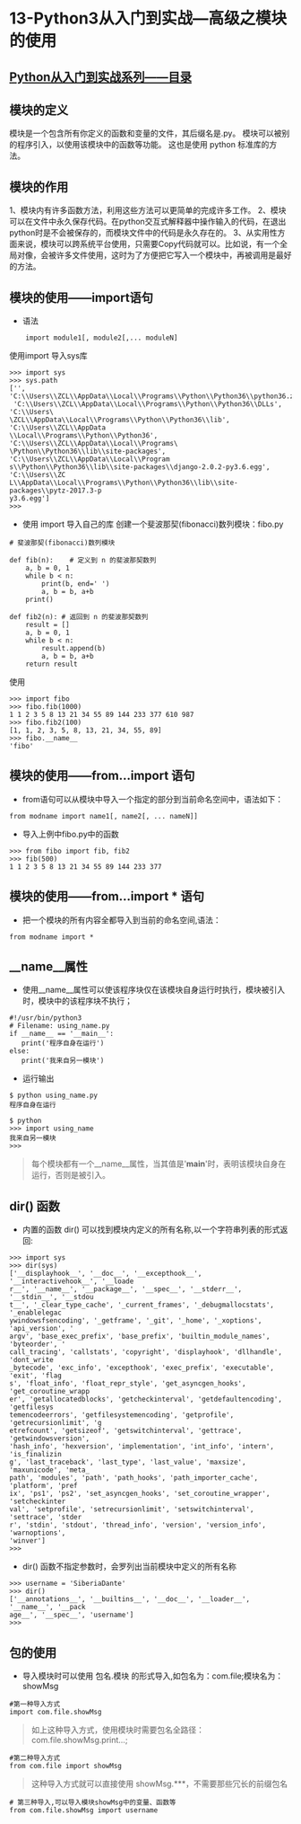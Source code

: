 # 13-Python3从入门到实战—高级之模块的使用

## [Python从入门到实战系列——目录](https://github.com/SiberiaDante/PythonResource/blob/master/README.md)

## 模块的定义
模块是一个包含所有你定义的函数和变量的文件，其后缀名是.py。
模块可以被别的程序引入，以使用该模块中的函数等功能。
这也是使用 python 标准库的方法。

## 模块的作用
1、模块内有许多函数方法，利用这些方法可以更简单的完成许多工作。
2、模块可以在文件中永久保存代码。在python交互式解释器中操作输入的代码，在退出python时是不会被保存的，而模块文件中的代码是永久存在的。
3、从实用性方面来说，模块可以跨系统平台使用，只需要Copy代码就可以。比如说，有一个全局对像，会被许多文件使用，这时为了方便把它写入一个模块中，再被调用是最好的方法。

## 模块的使用——import语句
* 语法
```
    import module1[, module2[,... moduleN]
```
使用import 导入sys库
```
>>> import sys
>>> sys.path
['', 'C:\\Users\\ZCL\\AppData\\Local\\Programs\\Python\\Python36\\python36.zip',
 'C:\\Users\\ZCL\\AppData\\Local\\Programs\\Python\\Python36\\DLLs', 'C:\\Users\
\ZCL\\AppData\\Local\\Programs\\Python\\Python36\\lib', 'C:\\Users\\ZCL\\AppData
\\Local\\Programs\\Python\\Python36', 'C:\\Users\\ZCL\\AppData\\Local\\Programs\
\Python\\Python36\\lib\\site-packages', 'C:\\Users\\ZCL\\AppData\\Local\\Program
s\\Python\\Python36\\lib\\site-packages\\django-2.0.2-py3.6.egg', 'C:\\Users\\ZC
L\\AppData\\Local\\Programs\\Python\\Python36\\lib\\site-packages\\pytz-2017.3-p
y3.6.egg']
>>>
```
* 使用 import 导入自己的库
创建一个斐波那契(fibonacci)数列模块：fibo.py
```
# 斐波那契(fibonacci)数列模块

def fib(n):    # 定义到 n 的斐波那契数列
    a, b = 0, 1
    while b < n:
        print(b, end=' ')
        a, b = b, a+b
    print()

def fib2(n): # 返回到 n 的斐波那契数列
    result = []
    a, b = 0, 1
    while b < n:
        result.append(b)
        a, b = b, a+b
    return result
```
使用
```
>>> import fibo
>>> fibo.fib(1000)
1 1 2 3 5 8 13 21 34 55 89 144 233 377 610 987
>>> fibo.fib2(100)
[1, 1, 2, 3, 5, 8, 13, 21, 34, 55, 89]
>>> fibo.__name__
'fibo'
```

## 模块的使用——from…import 语句
* from语句可以从模块中导入一个指定的部分到当前命名空间中，语法如下：
```
from modname import name1[, name2[, ... nameN]]
```
* 导入上例中fibo.py中的函数
```
>>> from fibo import fib, fib2
>>> fib(500)
1 1 2 3 5 8 13 21 34 55 89 144 233 377
```

## 模块的使用——from…import * 语句
* 把一个模块的所有内容全都导入到当前的命名空间,语法：
```
from modname import *
```

## __name__属性
* 使用__name__属性可以使该程序块仅在该模块自身运行时执行，模块被引入时，模块中的该程序块不执行；
```
#!/usr/bin/python3
# Filename: using_name.py
if __name__ == '__main__':
   print('程序自身在运行')
else:
   print('我来自另一模块')
```
* 运行输出
```
$ python using_name.py
程序自身在运行
```

```
$ python
>>> import using_name
我来自另一模块
>>>
```

>  每个模块都有一个__name__属性，当其值是'__main__'时，表明该模块自身在运行，否则是被引入。

## dir() 函数
* 内置的函数 dir() 可以找到模块内定义的所有名称,以一个字符串列表的形式返回:
```
>>> import sys
>>> dir(sys)
['__displayhook__', '__doc__', '__excepthook__', '__interactivehook__', '__loade
r__', '__name__', '__package__', '__spec__', '__stderr__', '__stdin__', '__stdou
t__', '_clear_type_cache', '_current_frames', '_debugmallocstats', '_enablelegac
ywindowsfsencoding', '_getframe', '_git', '_home', '_xoptions', 'api_version', '
argv', 'base_exec_prefix', 'base_prefix', 'builtin_module_names', 'byteorder', '
call_tracing', 'callstats', 'copyright', 'displayhook', 'dllhandle', 'dont_write
_bytecode', 'exc_info', 'excepthook', 'exec_prefix', 'executable', 'exit', 'flag
s', 'float_info', 'float_repr_style', 'get_asyncgen_hooks', 'get_coroutine_wrapp
er', 'getallocatedblocks', 'getcheckinterval', 'getdefaultencoding', 'getfilesys
temencodeerrors', 'getfilesystemencoding', 'getprofile', 'getrecursionlimit', 'g
etrefcount', 'getsizeof', 'getswitchinterval', 'gettrace', 'getwindowsversion',
'hash_info', 'hexversion', 'implementation', 'int_info', 'intern', 'is_finalizin
g', 'last_traceback', 'last_type', 'last_value', 'maxsize', 'maxunicode', 'meta_
path', 'modules', 'path', 'path_hooks', 'path_importer_cache', 'platform', 'pref
ix', 'ps1', 'ps2', 'set_asyncgen_hooks', 'set_coroutine_wrapper', 'setcheckinter
val', 'setprofile', 'setrecursionlimit', 'setswitchinterval', 'settrace', 'stder
r', 'stdin', 'stdout', 'thread_info', 'version', 'version_info', 'warnoptions',
'winver']
>>>
```

* dir() 函数不指定参数时，会罗列出当前模块中定义的所有名称
```
>>> username = 'SiberiaDante'
>>> dir()
['__annotations__', '__builtins__', '__doc__', '__loader__', '__name__', '__pack
age__', '__spec__', 'username']
>>>
```

## 包的使用
* 导入模块时可以使用 包名.模块 的形式导入,如包名为：com.file;模块名为：showMsg
```
#第一种导入方式
import com.file.showMsg
```
> 如上这种导入方式，使用模块时需要包名全路径：com.file.showMsg.print...;

```
#第二种导入方式
from com.file import showMsg
```
> 这种导入方式就可以直接使用 showMsg.***，不需要那些冗长的前缀包名

```
# 第三种导入,可以导入模块showMsg中的变量、函数等
from com.file.showMsg import username
```




